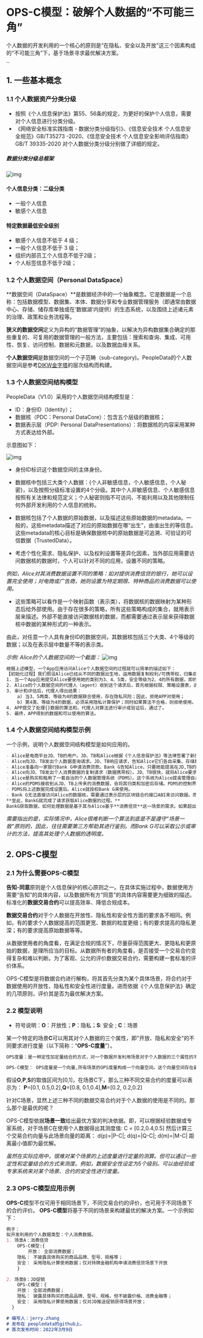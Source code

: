 # OPS-C模型：破解个人数据的“不可能三角”

个人数据的开发利用的一个核心的原则是“在隐私、安全以及开放"这三个因素构成的“不可能三角”下，基于场景寻求最优解决方案。

<img src="./不可能三角.png" alt="img" style="zoom:20%;" />


## 1. 一些基本概念

### 1.1 个人数据资产分类分级
*  按照《个人信息保护法》第55、56条的规定，为更好的保护个人信息，需要对个人信息进行分类分级。
* 《网络安全标准实践指南 - 数据分类分级指引》、《信息安全技术 个人信息安全规范》GB/T35273 -2020、《信息安全技术 个人信息安全影响评估指南》 GB/T 39335-2020 对个人数据分类分级分别做了详细的规定。

##### 数据分类分级总框架
![img](数据分类分级框架.png)


#### 个人信息分类：二级分类
- 一般个人信息
- 敏感个人信息

#### 特定数据最低安全级别
- 敏感个人信息不低于 4 级；
- 一般个人信息不低于 3 级；
- 组织内部员工个人信息不低于2级；
- 个人标签信息不低于2级；

### 1.2 个人数据空间（Personal DataSpace）
**数据空间（DataSpace）**是数据经济中的一个抽象概念。它是数据是一个总称：包括数据模型、数据集、本体、数据分享和专业数据管理服务（即通常由数据中心、存储、储存库单独或在‘数据湖’内提供）的生态系统，以及围绕上述诸元素的治理、政策和业务流程等。

**狭义的数据空间**定义为异构的“数据管理”的抽象，以解决为异构数据集合确定的那些重复的、可复用的数据管理的一般方法，主要包括：搜索和查询、集成、可用性、恢复、访问控制、数据和元数据，以及数据血缘关系。 

**个人数据空间**是数据空间的一个子范畴（sub-category)。PeopleData的个人数据空间是参考[DIKW金字塔](https://en.wikipedia.org/wiki/DIKW_pyramid)的层次结构而构建。

### 1.3 个人数据空间结构模型
PeopleData（V1.0）采用的个人数据空间结构模型是：
*  ID：身份ID（Identity）；
*  数据核（PDC：Personal DataCore）：包含五个层级的数据核；
*  数据表示层（PDP: Personal DataPresentations）：将数据核的内容采用某种方式表达给外部。

示意图如下：

![img](个人数据空间结构.png)

- 身份ID标识这个数据空间的主体身份。

- 数据核中包括三大类个人数据：{个人非敏感信息，个人敏感信息，个人秘密}，以及按照分级标准设置的4个分级。其中个人非敏感信息、个人敏感信息按照有关法律和规范定义；个人秘密则指不可访问、不能利用以及其他限制任何外部开发利用的个人信息的统称。

- 数据核包括了个人数据的原始数据，以及描述这些原始数据的metadata。一般的，这些metadata描述了对应的原始数据在哪“出生”，由谁出生的等信息。这些metadata的核心目标是确保数据核中的原始数据是可追溯、可验证的可信数据（TrustedData）。

- 考虑个性化需求、隐私保护、以及权利设置等差异化因素，当外部应用需要访问数据核的数据时，个人可以针对不同的应用，设置不同的策略。

*例如，Alice对其消费数据设置不同的策略：如对提供消费信贷的银行，她可以设置完全使用；对电商或广告商，她则设置为特定期限、特种商品的消费数据可以使用。*

- 这些策略可以看作是一个映射函数（表示类），将数据核的数据映射为某种形态后给外部使用。由于存在很多的策略，所有这些策略构成的集合，就用表示层来描述。外部不能直接访问数据核的数据，而都需要通过表示层来获得数据核中数据的某种形式的一种表示。

由此，对任意一个人具有身份ID的数据空间，其数据核包括三个大类、4个等级的数据；以及在表示层中数量不等的表示类。 

*示例: Alice的个人数据空间的一个截面：*
![img](个人数据空间的一个截面示意图.png)

```html
根据上述模型，一个App应用访问Alice个人数据空间的过程就可以简单的描述如下：
【初始化过程】我们假设Alice已经从不同的数据出生地，运用数据复制权利/可携带权，归集自己的个人数据、并存储在分布式的PDS（个人数据存储）上。除此之外，Alice也完成了对数据空间中的原始数据的访问/使用权限、策略进行设置，并用智能合约的方式表达出来。如，哪些数据可以使用，哪些绝对不行；哪些可以采用隐私计算使用，哪些可以直接用原始数据使用等等。策略设置主要是考虑隐私保护以及限制不良洞察算法滥用数据关联等。
1. 当一个App应用提交Alice要使用她的类别为3、4、5类，安全等级为2、4的所有数据，即的请求。
2. Alice的个人数据空间的代理人（agent）收到这个请求后，首先根据权限、策略设置表，进行审计和评估。
3. 审计和评估后，代理人得出结果：
	a) 当3、5两类、等级为4的数据联合使用，存在隐私风险；因此，拒绝APP对使用；
	b) 第4类、等级为4的数据，必须采用隐私计算保护；同时如果算法不合格，则拒绝使用。
4. APP提交了处理{}数据的算法和，代理人对算法进行审计或验证后，通过了。
5. 最终，APP得到的数据和可以使用的算法。
```
### 1.4 个人数据空间结构模型示例
一个示例，说明个人数据空间结构模型是如何应用的。

```markdown
- Alice是电商平台JD、TB的用户。JD、TB和Alice根据《个人信息保护法》等法律签署了新的服务协议。
- Alice向JD、TB发出个人数据查询请求。JD、TB响应请求，告知Alice它们各自采集、存储和使用了她的哪些个人数据，以及如何使用这些数据的说明。
- Alice准备向一家银行Bank G申请消费贷款。Bank G告知Alice，只要她能提高在JD,TB的过去3年的消费数据，就可以得到受理。
- Alice向JD、TB发出个人消费数据的复制请求（数据携带权）。JD、TB很快，就将Alice要求的过去三年的个人消费数据发送给Alice。
- Alice是购买和租用了一套自治的个人数据管理系统（PDMS）。这个系统为Alice提高管理自己数据空间的工具，并提供一些基础的服务（如BaaS区块链、分布式存储、委托代理等）。
- Alice的PDMS接收到从JD、TB上传来的消费数据，会将其归类和加密后存储。PDMS的控制界面会提供很多选项，让Alice决定访问这些数据的权限，以及一些特定的策略。例如，Alice想把采购一些个人私人用品的消费数据（如产品名称、消费金额等）做隐私保护。
- PDMS将上述数据完成设置后。Alice就授权Bank G来使用。
- Bank G无法直接访问Alice的数据核，需要通过表示层的区块链合约接口ABI来访问数据。而这些合约确保按照Alice确定的权限和策略对外提供数据。
**至此，BankG就完成了请求获取Alice数据的过程。**
BankG获取数据，如何处理数据是基于其与Alice基于**消费信贷**这一场景的需求。如果超出这个范畴，那里Alice就可以拒绝。
```
*需要指出的是，实际情况中，Alice很难判断一个算法到底是不是遵守“场景一致”原则的，因此，往往需要第三方帮助其进行鉴别。而Bank G可以采取公示或审计的方法，提高其处理个人数据的透明度。*

	
## 2. OPS-C模型

### 2.1 为什么需要OPS-C模型

**告知-同意**原则是个人信息保护的核心原则之一。在具体实施过程中，数据使用方需要“告知”的具体内容，以及数据所有方“同意”的具体内容需要更为细致的描述。标准化的**数据交易合约**可以提高效率、降低合规成本。

**数据交易合约**对于个人数据在开放性、隐私性和安全性方面的要求各不相同。例如，有的要求个人数据提高的范围更宽、数据的粒度更细；有的要求提高的隐私更深；有的要求提高原始数据等等。

从数据使用者的角度看，在满足合规的情况下，尽量获得范围更大、更隐私和更原始的数据，是理所应当的目标。从数据所有者的角度看，是否接受一个交易合约变得复杂和难以判断。为了客观、公允的评价数据交易合约，需要构建一套标准的评价体系。 

OPS-C模型是将数据合约进行解构，将其首先分类为某个具体场景，将合约对于数据使用的开放性、隐私性和安全性进行度量。进而依据《个人信息保护法》确定的几项原则，评价其是否为最优解决方案。

### 2.2 模型说明

- 符号说明：**O**：开放性；**P**：隐私；**S**: 安全 ; **C**：场景

某一个特定的场景**C**可以用其对个人数据的三个属性，即"开放、隐私和安全"的不同要求进行度量（以下简称：“**OPS-C度量**”）。

```markdown
OPS度量：是一种定性加定量结合的方式，对一个数据开发利用场景对于个人数据的三个属性的不同要去而进行的度量。

OPS-C模型： OPS度量是一个向量,所有场景的OPS度量构成一个向量空间。这个向量空间存在最优解。
```

假设**O**,**P**,**S**的取值区间为[0,1]，在场景C下，那么三种不同交易合约的度量可以表示为：
**P**=[0.1, 0.5,0.2],**Q**=[0.8, 0.1,0.4],**M**=[0.2, 0.2,0.2]

针对C场景，显然上述三种不同的数据交易合约对于个人数据的使用是不同的。那么那个是最优的呢？

OPS-C模型依据**场景一致**给出最优方案的判决依据。即，可以根据经验数据或专家系统，对于场景C在使用个人数据得出其测度值:
	C = [0.2,0.4,0.5]
然后计算三个交易合约向量与此场景向量的距离：
 	d(p)=|P-C|;	d(q)=|Q-C|;	d(m)=|M-C|
距离最小值即为最优解。

*虽然在实际应用中，很难对某个场景的上述度量进行定量的测算。但可以通过一些定性和定量结合的方式来测度。例如，数据安全性设定为5个级别。可以由经验或专家系统来对某个场景、合约的安全性进行度量。*


### 2.3 OPS-C模型应用示例

**OPS-C**模型不仅可用于相同场景下，不同交易合约的评价，也可用于不同场景下的合约评价。
**OPS-C模型**将基于不同的场景来构建最优的解决方案。一个示例如下：

```markdown
例子：
拟开发利用的个人数据类型：个人消费数据。
1. 场景A：消费信贷 
	OPS-C模型:{
		开放： 全部消费数据；
    隐私： 不披露具体购买的商品品牌、型号、规格等；
    安全： 采用隐私计算使用数据；仅对持牌金融机构申请消费信贷场景下开放
	}

2. 场景B：JD促销
	OPS-C模型：{
    开放： 全部消费数据；
    隐私： 披露具体购买的商品品牌、型号、规格，但不披露价格、消费金融等；
    安全： 采用隐私计算使用数据；仅对JD推送促销获得场景开放；
  }

```




```markdown
# 编写人：jerry.zhang
# 发布在 peopledata的github上。
# 首次发布时间：2022年3月9日
```
